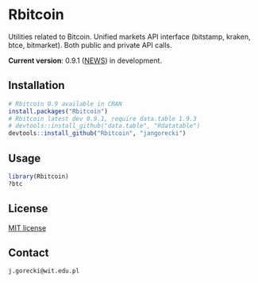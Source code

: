 # Rbitcoin

Utilities related to Bitcoin. Unified markets API interface (bitstamp, kraken, btce, bitmarket). Both public and private API calls.

**Current version**: 0.9.1 ([NEWS](https://github.com/jangorecki/Rbitcoin/blob/master/NEWS)) in development.

## Installation

```R
# Rbitcoin 0.9 available in CRAN
install.packages("Rbitcoin")
# Rbitcoin latest dev 0.9.1, require data.table 1.9.3
# devtools::install_github("data.table", "Rdatatable")
devtools::install_github("Rbitcoin", "jangorecki")
```

## Usage

```R
library(Rbitcoin)
?btc
```

## License

[MIT license](https://github.com/jangorecki/Rbitcoin/blob/master/LICENSE)

## Contact

`j.gorecki@wit.edu.pl`
